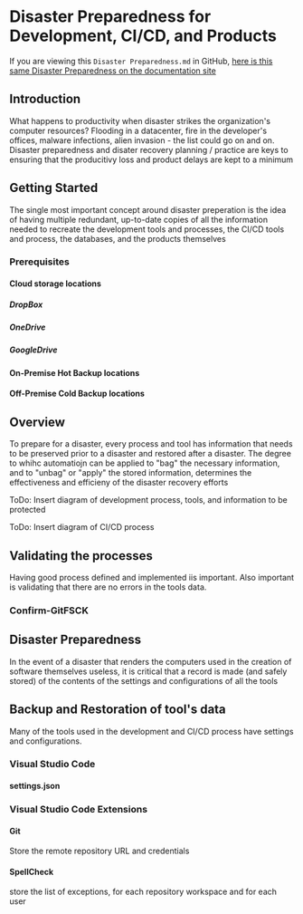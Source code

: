  
# Disaster Preparedness for Development,  CI/CD, and Products

If you are viewing this `Disaster Preparedness.md` in GitHub, [here is this same Disaster Preparedness on the documentation site]()

## <a id="Introduction" />Introduction

What happens to productivity when disaster strikes the organization's computer resources? Flooding in a datacenter, fire in the developer's offices, malware infections, alien invasion - the list could go on and on. Disaster preparedness and disater recovery planning / practice are keys to ensuring that the producitivy loss and product delays are kept to a minimum

## <a id="GettingStarted" />Getting Started

The single most important concept around disaster preperation is the idea of having multiple redundant, up-to-date copies of all the information needed to recreate the development tools and processes, the CI/CD tools and process, the databases, and the products themselves

### <a id="Prerequisites" />Prerequisites

#### Cloud storage locations

##### DropBox

##### OneDrive

##### GoogleDrive

#### On-Premise Hot Backup locations

#### Off-Premise Cold Backup locations

## Overview

To prepare for a disaster, every process and tool has information that needs to be preserved prior to a disaster and restored after a disaster. The degree to whihc automatiojn can be applied to "bag" the necessary information, and to "unbag" or "apply" the stored information, determines the effectiveness and efficieny of the disaster recovery efforts

ToDo: Insert diagram of development process, tools, and information to be protected

ToDo: Insert diagram of CI/CD process


## Validating the processes

Having good process defined and implemented iis important. Also important is validating that there are no errors in the tools data.

### Confirm-GitFSCK


## Disaster Preparedness

In the event of a disaster that renders the computers used in the creation of software themselves useless, it is critical that a record is made (and safely stored) of the contents of the settings and configurations of all the tools
## Backup and Restoration of tool's data

Many of the tools used in the development and CI/CD process have settings and configurations. 

### Visual Studio Code

#### settings.json

### Visual Studio Code Extensions

#### Git

Store the remote repository URL and credentials

#### SpellCheck

store the list of exceptions, for each repository workspace and for each user
